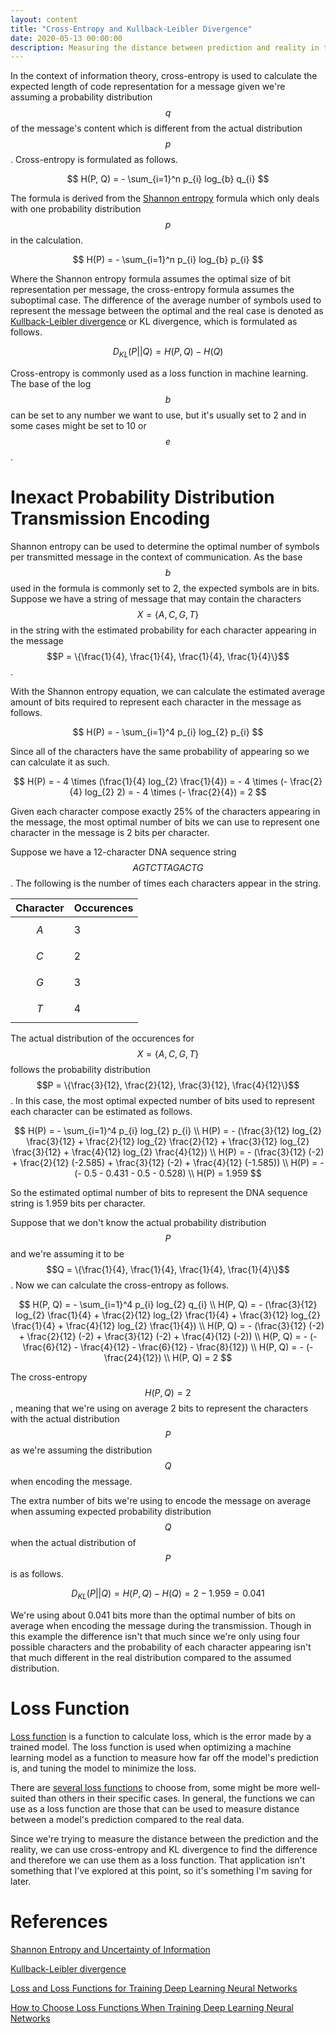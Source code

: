 ```yaml
---
layout: content
title: "Cross-Entropy and Kullback-Leibler Divergence"
date: 2020-05-13 00:00:00
description: Measuring the distance between prediction and reality in terms of encoding efficiency
---
```


In the context of information theory, cross-entropy is used to calculate the expected length of code representation for a message given we're assuming a probability distribution $$q$$ of the message's content which is different from the actual distribution $$p$$. Cross-entropy is formulated as follows.

$$
H(P, Q) = - \sum_{i=1}^n p_{i} log_{b} q_{i}
$$

The formula is derived from the [Shannon entropy](/2020/04/shannon-entropy-and-uncertainty-of-information.html) formula which only deals with one probability distribution $$p$$ in the calculation.

$$
H(P) = - \sum_{i=1}^n p_{i} log_{b} p_{i}
$$

Where the Shannon entropy formula assumes the optimal size of bit representation per message, the cross-entropy formula assumes the suboptimal case. The difference of the average number of symbols used to represent the message between the optimal and the real case is denoted as [Kullback-Leibler divergence](https://en.wikipedia.org/wiki/Kullback%E2%80%93Leibler_divergence) or KL divergence, which is formulated as follows.

$$
D_{KL}(P || Q) = H(P, Q) - H(Q)
$$

Cross-entropy is commonly used as a loss function in machine learning. The base of the log $$b$$ can be set to any number we want to use, but it's usually set to 2 and in some cases might be set to 10 or $$e$$.

# Inexact Probability Distribution Transmission Encoding

Shannon entropy can be used to determine the optimal number of symbols per transmitted message in the context of communication. As the base $$b$$ used in the formula is commonly set to 2, the expected symbols are in bits. Suppose we have a string of message that may contain the characters $$X = \{A, C, G, T\}$$ in the string with the estimated probability for each character appearing in the message $$P = \{\frac{1}{4}, \frac{1}{4}, \frac{1}{4}, \frac{1}{4}\}$$.

With the Shannon entropy equation, we can calculate the estimated average amount of bits required to represent each character in the message as follows.

$$
H(P) = - \sum_{i=1}^4 p_{i} log_{2} p_{i}
$$

Since all of the characters have the same probability of appearing so we can calculate it as such.

$$
H(P) = - 4 \times (\frac{1}{4} log_{2} \frac{1}{4}) = - 4 \times (- \frac{2}{4} log_{2} 2) = - 4 \times (- \frac{2}{4}) = 2
$$

Given each character compose exactly 25% of the characters appearing in the message, the most optimal number of bits we can use to represent one character in the message is 2 bits per character.

Suppose we have a 12-character DNA sequence string $$AGTCTTAGACTG$$. The following is the number of times each characters appear in the string.

Character | Occurences |
----------|------------|
$$A$$     | 3          |
$$C$$     | 2          |
$$G$$     | 3          |
$$T$$     | 4          |

The actual distribution of the occurences for $$X = \{A, C, G, T\}$$ follows the probability distribution $$P = \{\frac{3}{12}, \frac{2}{12}, \frac{3}{12}, \frac{4}{12}\}$$. In this case, the most optimal expected number of bits used to represent each character can be estimated as follows.

$$
H(P) = - \sum_{i=1}^4 p_{i} log_{2} p_{i} \\
H(P) = - (\frac{3}{12} log_{2} \frac{3}{12} + \frac{2}{12} log_{2} \frac{2}{12} + \frac{3}{12} log_{2} \frac{3}{12} + \frac{4}{12} log_{2} \frac{4}{12}) \\
H(P) = - (\frac{3}{12} (-2) + \frac{2}{12} (-2.585) + \frac{3}{12} (-2) + \frac{4}{12} (-1.585)) \\
H(P) = - (- 0.5 - 0.431 - 0.5 - 0.528) \\
H(P) = 1.959
$$

So the estimated optimal number of bits to represent the DNA sequence string is 1.959 bits per character.

Suppose that we don't know the actual probability distribution $$P$$ and we're assuming it to be $$Q = \{\frac{1}{4}, \frac{1}{4}, \frac{1}{4}, \frac{1}{4}\}$$. Now we can calculate the cross-entropy as follows.

$$
H(P, Q) = - \sum_{i=1}^4 p_{i} log_{2} q_{i} \\
H(P, Q) = - (\frac{3}{12} log_{2} \frac{1}{4} + \frac{2}{12} log_{2} \frac{1}{4} + \frac{3}{12} log_{2} \frac{1}{4} + \frac{4}{12} log_{2} \frac{1}{4}) \\
H(P, Q) = - (\frac{3}{12} (-2) + \frac{2}{12} (-2) + \frac{3}{12} (-2) + \frac{4}{12} (-2)) \\
H(P, Q) = - (- \frac{6}{12} - \frac{4}{12} - \frac{6}{12} - \frac{8}{12}) \\
H(P, Q) = - (- \frac{24}{12}) \\
H(P, Q) = 2
$$

The cross-entropy $$H(P, Q) = 2$$, meaning that we're using on average 2 bits to represent the characters with the actual distribution $$P$$ as we're assuming the distribution $$Q$$ when encoding the message.

The extra number of bits we're using to encode the message on average when assuming expected probability distribution $$Q$$ when the actual distribution of $$P$$ is as follows.

$$
D_{KL}(P || Q) = H(P, Q) - H(Q) = 2 - 1.959 = 0.041
$$

We're using about 0.041 bits more than the optimal number of bits on average when encoding the message during the transmission. Though in this example the difference isn't that much since we're only using four possible characters and the probability of each character appearing isn't that much different in the real distribution compared to the assumed distribution.

# Loss Function

[Loss function](https://machinelearningmastery.com/loss-and-loss-functions-for-training-deep-learning-neural-networks/) is a function to calculate loss, which is the error made by a trained model. The loss function is used when optimizing a machine learning model as a function to measure how far off the model's prediction is, and tuning the model to minimize the loss.

There are [several loss functions](https://machinelearningmastery.com/how-to-choose-loss-functions-when-training-deep-learning-neural-networks/) to choose from, some might be more well-suited than others in their specific cases. In general, the functions we can use as a loss function are those that can be used to measure distance between a model's prediction compared to the real data.

Since we're trying to measure the distance between the prediction and the reality, we can use cross-entropy and KL divergence to find the difference and therefore we can use them as a loss function. That application isn't something that I've explored at this point, so it's something I'm saving for later.

# References

[Shannon Entropy and Uncertainty of Information](/2020/04/shannon-entropy-and-uncertainty-of-information.html)

[Kullback-Leibler divergence](https://en.wikipedia.org/wiki/Kullback%E2%80%93Leibler_divergence)

[Loss and Loss Functions for Training Deep Learning Neural Networks](https://machinelearningmastery.com/loss-and-loss-functions-for-training-deep-learning-neural-networks/)

[How to Choose Loss Functions When Training Deep Learning Neural Networks](https://machinelearningmastery.com/how-to-choose-loss-functions-when-training-deep-learning-neural-networks/)

